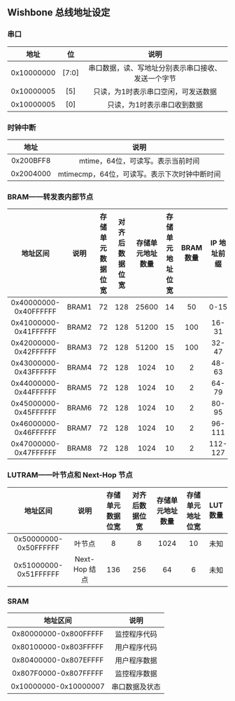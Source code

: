 ## Wishbone 总线地址设定

### 串口

|    地址    |  位   |                        说明                        |
| :--------: | :---: | :------------------------------------------------: |
| 0x10000000 | [7:0] | 串口数据，读、写地址分别表示串口接收、发送一个字节 |
| 0x10000005 |  [5]  |        只读，为1时表示串口空闲，可发送数据         |
| 0x10000005 |  [0]  |            只读，为1时表示串口收到数据             |

### 时钟中断

|   地址    |                     说明                     |
| :-------: | :------------------------------------------: |
| 0x200BFF8 |      mtime，64位，可读写。表示当前时间       |
| 0x2004000 | mtimecmp，64位，可读写。表示下次时钟中断时间 |

### BRAM——转发表内部节点

|       地址区间        | 说明  | 存储单元数据位宽 | 对齐后数据位宽 | 存储单元地址数量 | 存储单元地址位宽 | BRAM 数量 | IP 地址前缀 |
| :-------------------: | :---: | :--------------: | :------------: | :--------------: | :--------------: | :-------: | :---------: |
| 0x40000000-0x40FFFFFF | BRAM1 |        72        |      128       |      25600       |        14        |    50     |    0-15     |
| 0x41000000-0x41FFFFFF | BRAM2 |        72        |      128       |      51200       |        15        |    100    |    16-31    |
| 0x42000000-0x42FFFFFF | BRAM3 |        72        |      128       |      51200       |        15        |    100    |    32-47    |
| 0x43000000-0x43FFFFFF | BRAM4 |        72        |      128       |       1024       |        10        |     2     |    48-63    |
| 0x44000000-0x44FFFFFF | BRAM5 |        72        |      128       |       1024       |        10        |     2     |    64-79    |
| 0x45000000-0x45FFFFFF | BRAM6 |        72        |      128       |       1024       |        10        |     2     |    80-95    |
| 0x46000000-0x46FFFFFF | BRAM7 |        72        |      128       |       1024       |        10        |     2     |   96-111    |
| 0x47000000-0x47FFFFFF | BRAM8 |        72        |      128       |       1024       |        10        |     2     |   112-127   |

### LUTRAM——叶节点和 Next-Hop 节点

|       地址区间        |     说明      | 存储单元数据位宽 | 对齐后数据位宽 | 存储单元地址数量 | 存储单元地址位宽 | LUT 数量 |
| :-------------------: | :-----------: | :--------------: | :------------: | :--------------: | :--------------: | :------: |
| 0x50000000-0x50FFFFFF |    叶节点     |        8         |       8        |       1024       |        10        |   未知   |
| 0x51000000-0x51FFFFFF | Next-Hop 结点 |       136        |      256       |        64        |        6         |   未知   |

### SRAM

|       地址区间        |      说明      |
| :-------------------: | :------------: |
| 0x80000000-0x800FFFFF |  监控程序代码  |
| 0x80100000-0x803FFFFF |  用户程序代码  |
| 0x80400000-0x807EFFFF |  用户程序数据  |
| 0x807F0000-0x807FFFFF |  监控程序数据  |
| 0x10000000-0x10000007 | 串口数据及状态 |
